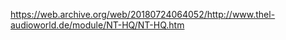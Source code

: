 https://web.archive.org/web/20180724064052/http://www.thel-audioworld.de/module/NT-HQ/NT-HQ.htm  
  
